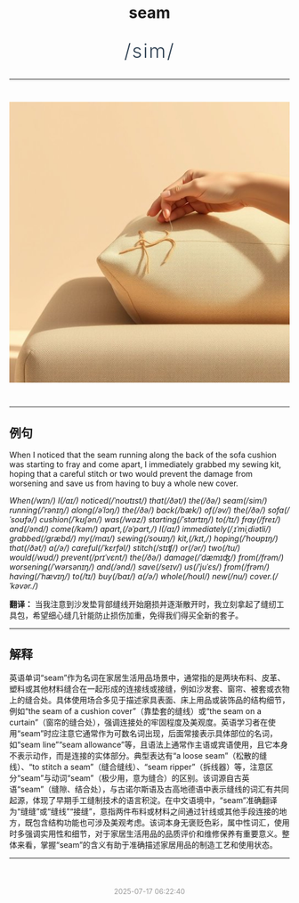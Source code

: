 <div align="center">

# seam

<div style="margin: 30px 0;">
<h1 style="font-size: 2.5em; font-weight: 300; letter-spacing: 2px; margin: 0; color: #2c3e50;">
/sim/
</h1>
</div>

</div>

---

<div align="center" style="margin: 40px 0;">

![seam](images/seam.png)

</div>

---

## 例句

When I noticed that the seam running along the back of the sofa cushion was starting to fray and come apart, I immediately grabbed my sewing kit, hoping that a careful stitch or two would prevent the damage from worsening and save us from having to buy a whole new cover.

*When(/wɪn/) I(/aɪ/) noticed(/ˈnoʊtɪst/) that(/ðət/) the(/ðə/) seam(/sim/) running(/ˈrənɪŋ/) along(/əˈlɔŋ/) the(/ðə/) back(/bæk/) of(/əv/) the(/ðə/) sofa(/ˈsoʊfə/) cushion(/ˈkʊʃən/) was(/wɑz/) starting(/ˈstɑrtɪŋ/) to(/tɪ/) fray(/freɪ/) and(/ənd/) come(/kəm/) apart,(/əˈpɑrt,/) I(/aɪ/) immediately(/ˌɪˈmiˌdiətli/) grabbed(/græbd/) my(/maɪ/) sewing(/soʊɪŋ/) kit,(/kɪt,/) hoping(/ˈhoʊpɪŋ/) that(/ðət/) a(/ə/) careful(/ˈkɛrfəl/) stitch(/stɪʧ/) or(/ər/) two(/tu/) would(/wʊd/) prevent(/prɪˈvɛnt/) the(/ðə/) damage(/ˈdæmɪʤ/) from(/frəm/) worsening(/ˈwərsənɪŋ/) and(/ənd/) save(/seɪv/) us(/ˈjuˈɛs/) from(/frəm/) having(/ˈhævɪŋ/) to(/tɪ/) buy(/baɪ/) a(/ə/) whole(/hoʊl/) new(/nu/) cover.(/ˈkəvər./)*

**翻译：** 当我注意到沙发垫背部缝线开始磨损并逐渐散开时，我立刻拿起了缝纫工具包，希望细心缝几针能防止损伤加重，免得我们得买全新的套子。

---

## 解释

英语单词“seam”作为名词在家居生活用品场景中，通常指的是两块布料、皮革、塑料或其他材料缝合在一起形成的连接线或接缝，例如沙发套、窗帘、被套或衣物上的缝合处。具体使用场合多见于描述家具表面、床上用品或装饰品的结构细节，例如“the seam of a cushion cover”（靠垫套的缝线）或“the seam on a curtain”（窗帘的缝合处），强调连接处的牢固程度及美观度。英语学习者在使用“seam”时应注意它通常作为可数名词出现，后面常接表示具体部位的名词，如“seam line”“seam allowance”等，且语法上通常作主语或宾语使用，且它本身不表示动作，而是连接的实体部分。典型表达有“a loose seam”（松散的缝线）、“to stitch a seam”（缝合缝线）、“seam ripper”（拆线器）等，注意区分“seam”与动词“seam”（极少用，意为缝合）的区别。该词源自古英语“seam”（缝隙、结合处），与古诺尔斯语及古高地德语中表示缝线的词汇有共同起源，体现了早期手工缝制技术的语言积淀。在中文语境中，“seam”准确翻译为“缝缝”或“缝线”“接缝”，意指两件布料或材料之间通过针线或其他手段连接的地方，既包含结构功能也可涉及美观考虑。该词本身无褒贬色彩，属中性词汇，使用时多强调实用性和细节，对于家居生活用品的品质评价和维修保养有重要意义。整体来看，掌握“seam”的含义有助于准确描述家居用品的制造工艺和使用状态。


---

<div align="center" style="margin-top: 50px;">
<small style="color: #999; font-size: 0.9em;">2025-07-17 06:22:40</small>
</div>
